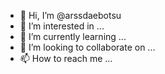 - 👋 Hi, I’m @arssdaebotsu
- 👀 I’m interested in ...
- 🌱 I’m currently learning ...
- 💞️ I’m looking to collaborate on ...
- 📫 How to reach me ...

<!---
arssdaebotsu/arssdaebotsu is a ✨ special ✨ repository because its `README.md` (this file) appears on your GitHub profile.
You can click the Preview link to take a look at your changes.
--->
